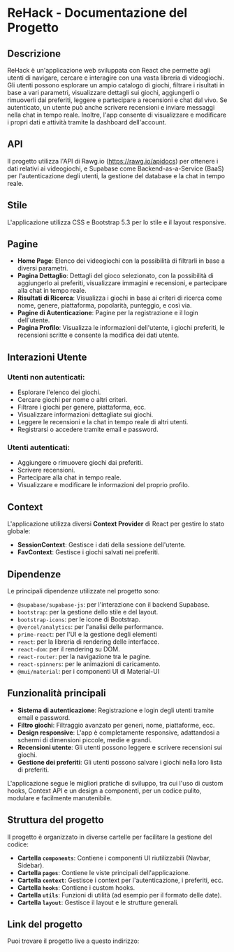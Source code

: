 # ReHack - Documentazione del Progetto

## Descrizione
ReHack è un'applicazione web sviluppata con React che permette agli utenti di navigare, cercare e interagire con una vasta libreria di videogiochi. Gli utenti possono esplorare un ampio catalogo di giochi, filtrare i risultati in base a vari parametri, visualizzare dettagli sui giochi, aggiungerli o rimuoverli dai preferiti, leggere e partecipare a recensioni e chat dal vivo. Se autenticato, un utente può anche scrivere recensioni e inviare messaggi nella chat in tempo reale. Inoltre, l'app consente di visualizzare e modificare i propri dati e attività tramite la dashboard dell'account.

## API
Il progetto utilizza l'API di Rawg.io (https://rawg.io/apidocs) per ottenere i dati relativi ai videogiochi, e Supabase come Backend-as-a-Service (BaaS) per l'autenticazione degli utenti, la gestione del database e la chat in tempo reale.

## Stile
L'applicazione utilizza CSS e Bootstrap 5.3 per lo stile e il layout responsive.

## Pagine
- **Home Page**: Elenco dei videogiochi con la possibilità di filtrarli in base a diversi parametri.
- **Pagina Dettaglio**: Dettagli del gioco selezionato, con la possibilità di aggiungerlo ai preferiti, visualizzare immagini e recensioni, e partecipare alla chat in tempo reale.
- **Risultati di Ricerca**: Visualizza i giochi in base ai criteri di ricerca come nome, genere, piattaforma, popolarità, punteggio, e così via.
- **Pagine di Autenticazione**: Pagine per la registrazione e il login dell'utente.
- **Pagina Profilo**: Visualizza le informazioni dell'utente, i giochi preferiti, le recensioni scritte e consente la modifica dei dati utente.

## Interazioni Utente
### Utenti non autenticati:
- Esplorare l'elenco dei giochi.
- Cercare giochi per nome o altri criteri.
- Filtrare i giochi per genere, piattaforma, ecc.
- Visualizzare informazioni dettagliate sui giochi.
- Leggere le recensioni e la chat in tempo reale di altri utenti.
- Registrarsi o accedere tramite email e password.

### Utenti autenticati:
- Aggiungere o rimuovere giochi dai preferiti.
- Scrivere recensioni.
- Partecipare alla chat in tempo reale.
- Visualizzare e modificare le informazioni del proprio profilo.

## Context
L'applicazione utilizza diversi **Context Provider** di React per gestire lo stato globale:
- **SessionContext**: Gestisce i dati della sessione dell'utente.
- **FavContext**: Gestisce i giochi salvati nei preferiti.

## Dipendenze
Le principali dipendenze utilizzate nel progetto sono:

- `@supabase/supabase-js`: per l'interazione con il backend Supabase.
- `bootstrap`: per la gestione dello stile e del layout.
- `bootstrap-icons`: per le icone di Bootstrap.
- `@vercel/analytics`: per l'analisi delle performance.
- `prime-react`: per l'UI e la gestione degli elementi
- `react`: per la libreria di rendering delle interfacce.
- `react-dom`: per il rendering su DOM.
- `react-router`: per la navigazione tra le pagine.
- `react-spinners`: per le animazioni di caricamento.
- `@mui/material`: per i componenti UI di Material-UI 



## Funzionalità principali
- **Sistema di autenticazione**: Registrazione e login degli utenti tramite email e password.
- **Filtro giochi**: Filtraggio avanzato per generi, nome, piattaforme, ecc.
- **Design responsive**: L'app è completamente responsive, adattandosi a schermi di dimensioni piccole, medie e grandi.
- **Recensioni utente**: Gli utenti possono leggere e scrivere recensioni sui giochi.
- **Gestione dei preferiti**: Gli utenti possono salvare i giochi nella loro lista di preferiti.

L'applicazione segue le migliori pratiche di sviluppo, tra cui l'uso di custom hooks, Context API e un design a componenti, per un codice pulito, modulare e facilmente manutenibile.

## Struttura del progetto
Il progetto è organizzato in diverse cartelle per facilitare la gestione del codice:
- **Cartella `components`**: Contiene i componenti UI riutilizzabili (Navbar, Sidebar).
- **Cartella `pages`**: Contiene le viste principali dell'applicazione.
- **Cartella `context`**: Gestisce i context per l'autenticazione, i preferiti, ecc.
- **Cartella `hooks`**: Contiene i custom hooks.
- **Cartella `utils`**: Funzioni di utilità (ad esempio per il formato delle date).
- **Cartella `layout`**: Gestisce il layout e le strutture generali.

## Link del progetto
Puoi trovare il progetto live a questo indirizzo: 
